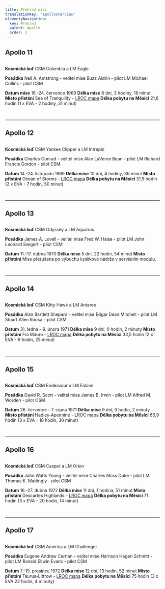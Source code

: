 ```yaml
---
title: Přehled misí
translationKey: "apolloOverview"
eleventyNavigation:
  key: Přehled
  parent: Apollo
  order: 1
---
```

<h2>Apollo 11</h2>

<div class="double">
<div class="left">

<div class="pswp-gallery" id="my-gallery">
<a href="/assets/img/apollo/insignias/Apollo_11_insignia.png" 
    data-pswp-width="761" 
    data-pswp-height="768" 
    target="_blank">
    <img src="/assets/img/apollo/insignias/thumbnails/Apollo_11_insignia.png" alt="" />
</a>
</div>

</div>
<div class="right">

__Kosmická loď__ 
CSM Columbia a LM Eagle

__Posádka__
Neil A. Amstrong - velitel mise
Buzz Aldrin - pilot LM
Michael Collins - pilot CSM

__Datum mise__ 
16.-24. července 1969
__Délka mise__ 
8 dní, 3 hodiny, 18 minut
__Místo přistání__ 
Sea of Tranquility - [LROC mapa](https://bit.ly/3Tf8u8a)
__Délka pobytu na Měsíci__ 
21,6 hodin (1 x EVA - 2 hodiny, 31 minut)

</div>
</div>
<br>
<hr>
<h2 id="2">Apollo 12</h2>

<div class="double">
<div class="left">

<div class="pswp-gallery" id="my-gallery">
<a href="/assets/img/apollo/insignias/Apollo_12_insignia.png" 
    data-pswp-width="768" 
    data-pswp-height="768" 
    target="_blank">
    <img src="/assets/img/apollo/insignias/thumbnails/Apollo_12_insignia.png" alt="" />
</a>
</div>

</div>
<div class="right">

__Kosmická loď__ 
CSM Yankee Clipper a LM Intrepid

__Posádka__ 
Charles Conrad - velitel mise
Alan LaVerne Bean - pilot LM 
Richard Francis Gordon - pilot CSM

__Datum__ 
14.-24. listopadu 1969
__Délka mise__ 
10 dní, 4 hodiny, 36 minut
__Místo přistání__ 
Ocean of Storms - [LROC mapa](https://bit.ly/3v0GlZf) 
__Délka pobytu na Měsíci__ 
31,5 hodin (2 x EVA - 7 hodin, 50 minut)

</div>
</div>
<br>
<hr>
<h2 id="2">Apollo 13</h2>

<div class="double">
<div class="left">

<div class="pswp-gallery" id="my-gallery">
<a href="/assets/img/apollo/insignias/Apollo_13_insignia.png" 
    data-pswp-width="767" 
    data-pswp-height="768" 
    target="_blank">
    <img src="/assets/img/apollo/insignias/thumbnails/Apollo_13_insignia.png" alt="" />
</a>
</div>

</div>
<div class="right">

__Kosmická loď__ 
CSM Odyssey a LM Aquarius

__Posádka__ 
James A. Lovell - velitel mise
Fred W. Haise - pilot LM 
John Leonard Swigert - pilot CSM

__Datum__ 
11.-17. dubna 1970
__Délka mise__ 
5 dní, 22 hodin, 54 minut
__Místo přistání__ 
Mise přerušena po výbuchu kyslíkové nádrže v servisním modulu.

</div>
</div>
<br>
<hr>
<h2>Apollo 14</h2>

<div class="double">
<div class="left">

<div class="pswp-gallery" id="my-gallery">
<a href="/assets/img/apollo/insignias/Apollo_14_insignia.png" 
    data-pswp-width="882" 
    data-pswp-height="768" 
    target="_blank">
    <img src="/assets/img/apollo/insignias/thumbnails/Apollo_14_insignia.png" alt="" />
</a>
</div>

</div>
<div class="right">

__Kosmická loď__ 
CSM Kitty Hawk a LM Antares

__Posádka__
Alan Bartlett Shepard - velitel mise
Edgar Dean Mitchell - pilot LM
Stuart Allen Roosa - pilot CSM

__Datum__ 
31. ledna - 9. února 1971
__Délka mise__ 
9 dní, 0 hodin, 2 minuty
__Místo přistání__ 
Fra Mauro - [LROC mapa](https://bit.ly/3wxU0Yh)
__Délka pobytu na Měsíci__ 
33,5 hodin (2 x EVA - 9 hodin, 25 minut)

</div>
</div>
<br>
<hr>
<h2>Apollo 15</h2>

<div class="double">
<div class="left">

<div class="pswp-gallery" id="my-gallery">
<a href="/assets/img/apollo/insignias/Apollo_15_insignia.png" 
    data-pswp-width="767" 
    data-pswp-height="768" 
    target="_blank">
    <img src="/assets/img/apollo/insignias/thumbnails/Apollo_15_insignia.png" alt="" />
</a>
</div>

</div>
<div class="right">

__Kosmická loď__ 
CSM Endeavour a LM Falcon

__Posádka__
David R. Scott - velitel mise
James B. Irwin - pilot LM
Alfred M. Worden - pilot CSM

__Datum__ 
26. července - 7. srpna 1971
__Délka mise__ 
9 dní, 0 hodin, 2 minuty
__Místo přistání__ 
Hadley-Apennine - [LROC mapa](https://bit.ly/49EaeOb) 
__Délka pobytu na Měsíci__ 
66,9 hodin (3 x EVA - 18 hodin, 30 minut)

</div>
</div>
<br>
<hr>
<h2>Apollo 16</h2>

<div class="double">
<div class="left">

<div class="pswp-gallery" id="my-gallery">
<a href="/assets/img/apollo/insignias/Apollo_16_insignia.png" 
    data-pswp-width="773" 
    data-pswp-height="768" 
    target="_blank">
    <img src="/assets/img/apollo/insignias/thumbnails/Apollo_16_insignia.png" alt="" />
</a>
</div>

</div>
<div class="right">

__Kosmická loď__ 
CSM Casper a LM Orion

__Posádka__ 
John Watts Young - velitel mise
Charles Moss Duke - pilot LM
Thomas K. Mattingly - pilot CSM

__Datum__ 
16.-27. dubna 1972
__Délka mise__ 
11 dní, 1 hodina, 51 minut
__Místo přistání__ 
Descartes Highlands - [LROC mapa](https://bit.ly/3P1yWjj)
__Délka pobytu na Měsíci__ 
71 hodin (3 x EVA - 20 hodin, 14 minut)

</div>
</div>
<br>
<hr>
<h2>Apollo 17</h2>

<div class="double">
<div class="left">

<div class="pswp-gallery" id="my-gallery">
<a href="/assets/img/apollo/insignias/Apollo_17_insignia.png" 
    data-pswp-width="768" 
    data-pswp-height="768" 
    target="_blank">
    <img src="/assets/img/apollo/insignias/thumbnails/Apollo_17_insignia.png" alt="" />
</a>
</div>

</div>
<div class="right">

__Kosmická loď__ 
CSM America a LM Challenger

__Posádka__
Eugene Andrew Cernan - velitel mise
Harrison Hagen Schmitt - pilot LM 
Ronald Ellwin Evans - pilot CSM

__Datum__ 
7.-19. prosince 1972
__Délka mise__ 
12 dní, 13 hodin, 52 minut
__Místo přistání__ 
Taurus-Littrow - [LROC mapa](https://bit.ly/3TeqC25)
__Délka pobytu na Měsíci__ 
75 hodin (3 x EVA 22 hodin, 4 minuty)

</div>
</div>
<br>
<br>



